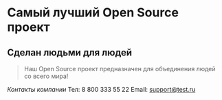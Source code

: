 # Самый лучший Open Source проект

## Сделан людьми для людей

> Наш Open Source проект предназначен для объединения людей со всего мира!

*Контакты компании*
Тел: 8 800 333 55 22
Email: support@test.ru
